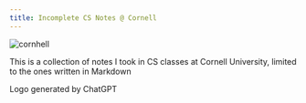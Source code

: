 ```yaml
---
title: Incomplete CS Notes @ Cornell
---
```


![cornhell](./cornhell.png)

This is a collection of notes I took in CS classes at Cornell University, limited to the ones written in Markdown

Logo generated by ChatGPT


